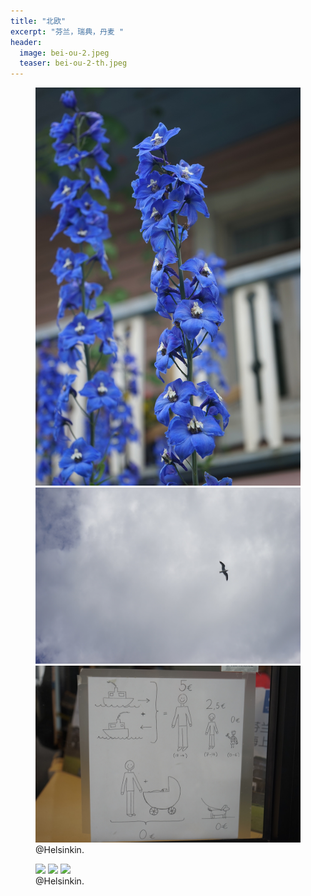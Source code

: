 ```yaml
---
title: "北欧"
excerpt: "芬兰，瑞典，丹麦 "
header:
  image: bei-ou-2.jpeg
  teaser: bei-ou-2-th.jpeg
---
```


<figure class="third">
	<img src="/images/DSC01333.JPG">
	<img src="/images/DSC01329.JPG">
	<img src="/images/DSC01328.JPG">
	<figcaption> @Helsinkin.</figcaption>
</figure>

<figure class="third">
	<img src="/images/DSC01396.JPG">
	<img src="/images/DSC01420.JPG">
	<img src="/images/DSC01490.JPG">
	<figcaption> @Helsinkin.</figcaption>
</figure>
